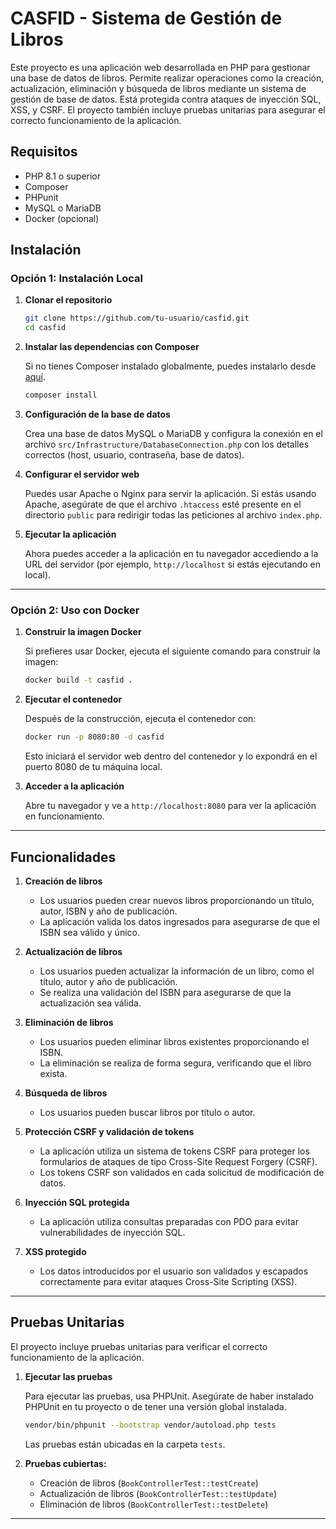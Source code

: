 # CASFID - Sistema de Gestión de Libros

Este proyecto es una aplicación web desarrollada en PHP para gestionar una base de datos de libros. Permite realizar operaciones como la creación, actualización, eliminación y búsqueda de libros mediante un sistema de gestión de base de datos. Está protegida contra ataques de inyección SQL, XSS, y CSRF. El proyecto también incluye pruebas unitarias para asegurar el correcto funcionamiento de la aplicación.

## Requisitos

- PHP 8.1 o superior
- Composer
- PHPunit
- MySQL o MariaDB
- Docker (opcional)

## Instalación

### Opción 1: Instalación Local

1. **Clonar el repositorio**

   ```bash
   git clone https://github.com/tu-usuario/casfid.git
   cd casfid
   ```

2. **Instalar las dependencias con Composer**

   Si no tienes Composer instalado globalmente, puedes instalarlo desde [aquí](https://getcomposer.org/download/).

   ```bash
   composer install
   ```

3. **Configuración de la base de datos**

   Crea una base de datos MySQL o MariaDB y configura la conexión en el archivo `src/Infrastructure/DatabaseConnection.php` con los detalles correctos (host, usuario, contraseña, base de datos).

4. **Configurar el servidor web**

   Puedes usar Apache o Nginx para servir la aplicación. Si estás usando Apache, asegúrate de que el archivo `.htaccess` esté presente en el directorio `public` para redirigir todas las peticiones al archivo `index.php`.

5. **Ejecutar la aplicación**

   Ahora puedes acceder a la aplicación en tu navegador accediendo a la URL del servidor (por ejemplo, `http://localhost` si estás ejecutando en local).

---

### Opción 2: Uso con Docker

1. **Construir la imagen Docker**

   Si prefieres usar Docker, ejecuta el siguiente comando para construir la imagen:

   ```bash
   docker build -t casfid .
   ```

2. **Ejecutar el contenedor**

   Después de la construcción, ejecuta el contenedor con:

   ```bash
   docker run -p 8080:80 -d casfid
   ```

   Esto iniciará el servidor web dentro del contenedor y lo expondrá en el puerto 8080 de tu máquina local.

3. **Acceder a la aplicación**

   Abre tu navegador y ve a `http://localhost:8080` para ver la aplicación en funcionamiento.

---

## Funcionalidades

1. **Creación de libros**
   - Los usuarios pueden crear nuevos libros proporcionando un título, autor, ISBN y año de publicación.
   - La aplicación valida los datos ingresados para asegurarse de que el ISBN sea válido y único.

2. **Actualización de libros**
   - Los usuarios pueden actualizar la información de un libro, como el título, autor y año de publicación.
   - Se realiza una validación del ISBN para asegurarse de que la actualización sea válida.

3. **Eliminación de libros**
   - Los usuarios pueden eliminar libros existentes proporcionando el ISBN.
   - La eliminación se realiza de forma segura, verificando que el libro exista.

4. **Búsqueda de libros**
   - Los usuarios pueden buscar libros por título o autor.

5. **Protección CSRF y validación de tokens**
   - La aplicación utiliza un sistema de tokens CSRF para proteger los formularios de ataques de tipo Cross-Site Request Forgery (CSRF).
   - Los tokens CSRF son validados en cada solicitud de modificación de datos.

6. **Inyección SQL protegida**
   - La aplicación utiliza consultas preparadas con PDO para evitar vulnerabilidades de inyección SQL.

7. **XSS protegido**
   - Los datos introducidos por el usuario son validados y escapados correctamente para evitar ataques Cross-Site Scripting (XSS).

---

## Pruebas Unitarias

El proyecto incluye pruebas unitarias para verificar el correcto funcionamiento de la aplicación.

1. **Ejecutar las pruebas**

   Para ejecutar las pruebas, usa PHPUnit. Asegúrate de haber instalado PHPUnit en tu proyecto o de tener una versión global instalada.

   ```bash
   vendor/bin/phpunit --bootstrap vendor/autoload.php tests
   ```

   Las pruebas están ubicadas en la carpeta `tests`.

2. **Pruebas cubiertas:**
   - Creación de libros (`BookControllerTest::testCreate`)
   - Actualización de libros (`BookControllerTest::testUpdate`)
   - Eliminación de libros (`BookControllerTest::testDelete`)

---
